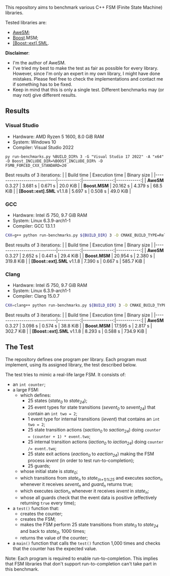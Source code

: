This repository aims to benchmark various C++ FSM (Finite State Machine) libraries.

Tested libraries are:

* [AweSM](https://github.com/fgoujeon/awesm);
* [Boost](https://www.boost.org/).MSM;
* [\[Boost::ext\].SML](https://boost-ext.github.io/sml/).

**Disclaimer**:

* I'm the author of AweSM.
* I've tried my best to make the test as fair as possible for every library. However, since I'm only an expert in my own library, I might have done mistakes. Please feel free to check the implementations and contact me if something has to be fixed.
* Keep in mind that this is only a single test. Different benchmarks may (or may not) give different results.

## Results

### Visual Studio

* Hardware: AMD Ryzen 5 1600, 8.0 GiB RAM
* System: Windows 10
* Compiler: Visual Studio 2022

```batch
py run-benchmarks.py %BUILD_DIR% 3 -G "Visual Studio 17 2022" -A "x64" -D Boost_INCLUDE_DIR=%BOOST_INCLUDE_DIR% -D FSMB_FORCED_CXX_STANDARD=20
```

Best results of 3 iterations:
|                             | Build time | Execution time | Binary size |
|-----------------------------|-----------:|---------------:|------------:|
| **AweSM** 0.3.27            | 3.681 s    | 0.671 s        | 20.0 KiB    |
| **Boost.MSM**               | 20.162 s   | 4.379 s        | 68.5 KiB    |
| **[Boost::ext].SML** v1.1.8 | 5.697 s    | 0.508 s        | 49.0 KiB    |


### GCC

* Hardware: Intel i5 750, 9.7 GiB RAM
* System: Linux 6.3.9-arch1-1
* Compiler: GCC 13.1.1

```bash
CXX=g++ python run-benchmarks.py ${BUILD_DIR} 3 -D CMAKE_BUILD_TYPE=Release -D FSMB_FORCED_CXX_STANDARD=20
```

Best results of 3 iterations:
|                             | Build time | Execution time | Binary size |
|-----------------------------|-----------:|---------------:|------------:|
| **AweSM** 0.3.27            | 2.652 s    | 0.441 s        | 29.4 KiB    |
| **Boost.MSM**               | 20.954 s   | 2.380 s        | 319.8 KiB   |
| **[Boost::ext].SML** v1.1.8 | 7.390 s    | 0.667 s        | 585.7 KiB   |

### Clang

* Hardware: Intel i5 750, 9.7 GiB RAM
* System: Linux 6.3.9-arch1-1
* Compiler: Clang 15.0.7

```bash
CXX=clang++ python run-benchmarks.py ${BUILD_DIR} 3 -D CMAKE_BUILD_TYPE=Release -D FSMB_FORCED_CXX_STANDARD=20
```

Best results of 3 iterations:
|                             | Build time | Execution time | Binary size |
|-----------------------------|-----------:|---------------:|------------:|
| **AweSM** 0.3.27            | 3.098 s    | 0.574 s        | 38.8 KiB    |
| **Boost.MSM**               | 17.595 s   | 2.817 s        | 302.7 KiB   |
| **[Boost::ext].SML** v1.1.8 | 8.293 s    | 0.588 s        | 734.9 KiB   |

## The Test

The repository defines one program per library. Each program must implement, using its assigned library, the test described below.

The test tries to mimic a real-life large FSM. It consists of:

* an `int counter`;
* a large FSM:
  * which defines:
    * 25 states (*state<sub>0</sub>* to *state<sub>24</sub>*);
    * 25 event types for state transitions (*sevent<sub>0</sub>* to *sevent<sub>24</sub>*) that contain an `int two = 2`;
    * 1 event type for internal transitions (*ievent*) that contains an `int two = 2`;
    * 25 state transition actions (*saction<sub>0</sub>* to *saction<sub>24</sub>*) doing `counter = (counter + 1) * event.two`;
    * 25 internal transition actions (*iaction<sub>0</sub>* to *iaction<sub>24</sub>*) doing `counter /= event.two`;
    * 25 state exit actions (*eaction<sub>0</sub>* to *eaction<sub>24</sub>*) making the FSM process *ievent* (in order to test run-to-completion);
    * 25 guards;
  * whose initial state is *state<sub>0</sub>*;
  * which transitions from *state<sub>n</sub>* to *state<sub>(n+1)%25</sub>* and executes *saction<sub>n</sub>* whenever it receives *sevent<sub>n</sub>* and *guard<sub>n</sub>* returns true;
  * which executes *iaction<sub>n</sub>* whenever it receives *ievent* in *state<sub>n</sub>*;
  * whose all guards check that the event data is positive (effectively returning `true` every time);
* a `test()` function that:
  * creates the counter;
  * creates the FSM;
  * makes the FSM perform 25 state transitions from *state<sub>0</sub>* to *state<sub>24</sub>* and back to *state<sub>0</sub>*, 1000 times;
  * returns the value of the counter;
* a `main()` function that calls the `test()` function 1,000 times and checks that the counter has the expected value.

Note: Each program is required to enable run-to-completion. This implies that FSM libraries that don't support run-to-completion can't take part in this benchmark.
